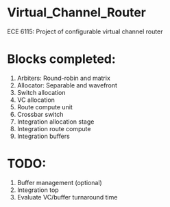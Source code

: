 # Virtual_Channel_Router
ECE 6115: Project of configurable virtual channel router

# Blocks completed:
1. Arbiters: Round-robin and matrix
2. Allocator: Separable and wavefront
3. Switch allocation
4. VC allocation
5. Route compute unit
6. Crossbar switch
7. Integration allocation stage
8. Integration route compute
9. Integration buffers

# TODO:
1. Buffer management (optional)
2. Integration top
3. Evaluate VC/buffer turnaround time
